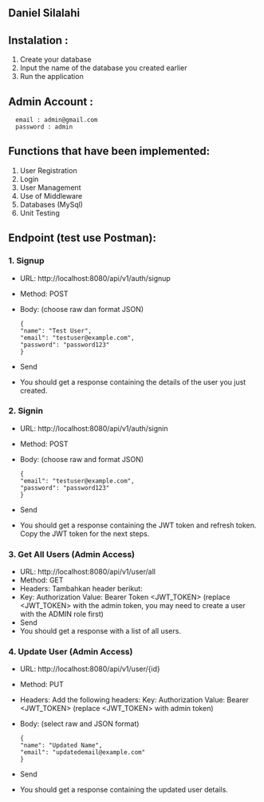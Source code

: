 ## Daniel Silalahi 

## Instalation :
1.	Create your database
2.	Input the name of the database you created earlier
3.	Run the application
      
## Admin Account :

      email : admin@gmail.com
      password : admin

## Functions that have been implemented:
1. User Registration
2. Login
3. User Management
4. Use of Middleware
5. Databases (MySql)
6. Unit Testing

## Endpoint (test use Postman):
### 1.	Signup
- URL: http://localhost:8080/api/v1/auth/signup
- Method: POST
- Body: (choose raw dan format JSON)

      {
      "name": "Test User",
      "email": "testuser@example.com",
      "password": "password123"
      }

- Send
- You should get a response containing the details of the user you just created.

### 2.	Signin
- URL: http://localhost:8080/api/v1/auth/signin
- Method: POST
- Body: (choose raw and format JSON)

      {
      "email": "testuser@example.com",
      "password": "password123"
      }

- Send
- You should get a response containing the JWT token and refresh token. Copy the JWT token for the next steps.

### 3.	Get All Users (Admin Access)
- URL: http://localhost:8080/api/v1/user/all
- Method: GET
- Headers: Tambahkan header berikut:
- Key: Authorization
  Value: Bearer Token <JWT_TOKEN> (replace <JWT_TOKEN> with the admin token, you may need to create a user with the ADMIN role first)
- Send
- You should get a response with a list of all users.




### 4.	Update User (Admin Access)
- URL: http://localhost:8080/api/v1/user/{id}
- Method: PUT
- Headers: Add the following headers:
  Key: Authorization
  Value: Bearer <JWT_TOKEN> (replace <JWT_TOKEN> with admin token)
- Body: (select raw and JSON format)
  
      {
      "name": "Updated Name",
      "email": "updatedemail@example.com"
      }
- Send
- You should get a response containing the updated user details.
